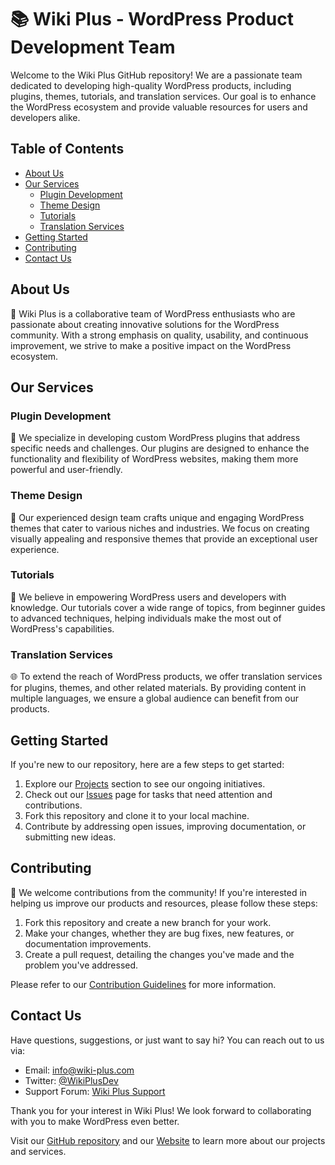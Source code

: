 # 📚 Wiki Plus - WordPress Product Development Team

Welcome to the Wiki Plus GitHub repository! We are a passionate team dedicated to developing high-quality WordPress products, including plugins, themes, tutorials, and translation services. Our goal is to enhance the WordPress ecosystem and provide valuable resources for users and developers alike.

## Table of Contents

- [About Us](#about-us)
- [Our Services](#our-services)
  - [Plugin Development](#plugin-development)
  - [Theme Design](#theme-design)
  - [Tutorials](#tutorials)
  - [Translation Services](#translation-services)
- [Getting Started](#getting-started)
- [Contributing](#contributing)
- [Contact Us](#contact-us)

## About Us

🚀 Wiki Plus is a collaborative team of WordPress enthusiasts who are passionate about creating innovative solutions for the WordPress community. With a strong emphasis on quality, usability, and continuous improvement, we strive to make a positive impact on the WordPress ecosystem.

## Our Services

### Plugin Development

🔌 We specialize in developing custom WordPress plugins that address specific needs and challenges. Our plugins are designed to enhance the functionality and flexibility of WordPress websites, making them more powerful and user-friendly.

### Theme Design

🎨 Our experienced design team crafts unique and engaging WordPress themes that cater to various niches and industries. We focus on creating visually appealing and responsive themes that provide an exceptional user experience.

### Tutorials

📖 We believe in empowering WordPress users and developers with knowledge. Our tutorials cover a wide range of topics, from beginner guides to advanced techniques, helping individuals make the most out of WordPress's capabilities.

### Translation Services

🌐 To extend the reach of WordPress products, we offer translation services for plugins, themes, and other related materials. By providing content in multiple languages, we ensure a global audience can benefit from our products.

## Getting Started

If you're new to our repository, here are a few steps to get started:

1. Explore our [Projects](https://github.com/wiki-plus/projects) section to see our ongoing initiatives.
2. Check out our [Issues](https://github.com/wiki-plus/issues) page for tasks that need attention and contributions.
3. Fork this repository and clone it to your local machine.
4. Contribute by addressing open issues, improving documentation, or submitting new ideas.

## Contributing

🙌 We welcome contributions from the community! If you're interested in helping us improve our products and resources, please follow these steps:

1. Fork this repository and create a new branch for your work.
2. Make your changes, whether they are bug fixes, new features, or documentation improvements.
3. Create a pull request, detailing the changes you've made and the problem you've addressed.

Please refer to our [Contribution Guidelines](CONTRIBUTING.md) for more information.

## Contact Us

Have questions, suggestions, or just want to say hi? You can reach out to us via:

- Email: info@wiki-plus.com
- Twitter: [@WikiPlusDev](https://twitter.com/WikiPlusDev)
- Support Forum: [Wiki Plus Support](https://wiki-plus.ir/Contact-us/)

Thank you for your interest in Wiki Plus! We look forward to collaborating with you to make WordPress even better.

Visit our [GitHub repository](https://github.com/wiki-plus) and our [Website](https://wiki-plus.ir/) to learn more about our projects and services.
